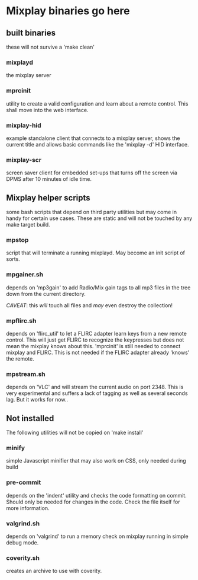 # Mixplay binaries go here

## built binaries
these will not survive a 'make clean'

### mixplayd
the mixplay server

### mprcinit
utility to create a valid configuration and learn about a remote control. This shall move into the web interface.

### mixplay-hid
example standalone client that connects to a mixplay server, shows the current title and allows basic commands like the 'mixplay -d' HID interface.

### mixplay-scr
screen saver client for embedded set-ups that turns off the screen via DPMS after 10 minutes of idle time.

## Mixplay helper scripts
some bash scripts that depend on third party utilities but may come in handy for certain use cases. These are static and will not be touched by any make target build.

### mpstop
script that will terminate a running mixplayd. May become an init script of sorts.

### mpgainer.sh
depends on 'mp3gain' to add Radio/Mix gain tags to all mp3 files in the tree down from the current directory.

_CAVEAT_: this *will* touch all files and *may* even destroy the collection!

### mpflirc.sh
depends on 'flirc_util' to let a FLIRC adapter learn keys from a new remote control. This will just get FLIRC to recognize the keypresses but does not mean the mixplay knows about this. 'mprcinit' is still needed to connect mixplay and FLIRC. This is not needed if the FLIRC adapter already 'knows' the remote.

### mpstream.sh
depends on 'VLC' and will stream the current audio on port 2348. This is very experimental and suffers a lack of tagging as well as several seconds lag. But it works for now..

## Not installed
The following utilities will not be copied on 'make install'

### minify
simple Javascript minifier that may also work on CSS, only needed during build

### pre-commit
depends on the 'indent' utility and checks the code formatting on commit. Should only be needed for changes in the code. Check the file itself for more information.

### valgrind.sh
depends on 'valgrind' to run a memory check on mixplay running in simple debug mode.

### coverity.sh
creates an archive to use with coverity.
